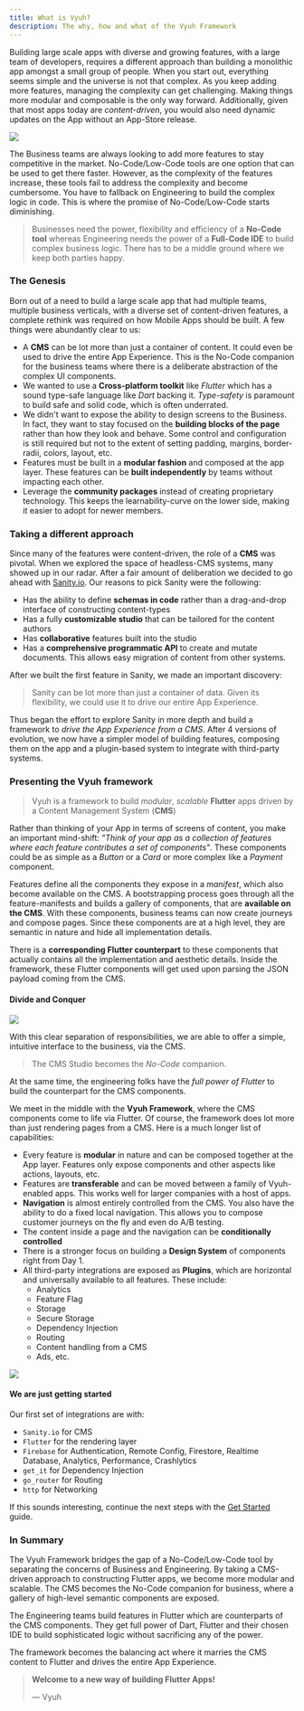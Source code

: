 ```yaml
---
title: What is Vyuh?
description: The why, how and what of the Vyuh Framework
---
```


Building large scale apps with diverse and growing features, with a large team
of developers, requires a different approach than building a monolithic app
amongst a small group of people. When you start out, everything seems simple and
the universe is not that complex. As you keep adding more features, managing the
complexity can get challenging. Making things more modular and composable is the
only way forward. Additionally, given that most apps today are _content-driven_,
you would also need dynamic updates on the App without an App-Store release.

![](images/business-engineering.png)

The Business teams are always looking to add more features to stay competitive
in the market. No-Code/Low-Code tools are one option that can be used to get
there faster. However, as the complexity of the features increase, these tools
fail to address the complexity and become cumbersome. You have to fallback on
Engineering to build the complex logic in code. This is where the promise of
No-Code/Low-Code starts diminishing.

> Businesses need the power, flexibility and efficiency of a **No-Code tool**
> whereas Engineering needs the power of a **Full-Code IDE** to build complex
> business logic. There has to be a middle ground where we keep both parties
> happy.

### The Genesis

Born out of a need to build a large scale app that had multiple teams, multiple
business verticals, with a diverse set of content-driven features, a complete
rethink was required on how Mobile Apps should be built. A few things were
abundantly clear to us:

- A **CMS** can be lot more than just a container of content. It could even be
  used to drive the entire App Experience. This is the No-Code companion for the
  business teams where there is a deliberate abstraction of the complex UI
  components.
- We wanted to use a **Cross-platform toolkit** like _Flutter_ which has a sound
  type-safe language like _Dart_ backing it. _Type-safety_ is paramount to build
  safe and solid code, which is often underrated.
- We didn't want to expose the ability to design screens to the Business. In
  fact, they want to stay focused on the **building blocks of the page** rather
  than how they look and behave. Some control and configuration is still
  required but not to the extent of setting padding, margins, border-radii,
  colors, layout, etc.
- Features must be built in a **modular fashion** and composed at the app layer.
  These features can be **built independently** by teams without impacting each
  other.
- Leverage the **community packages** instead of creating proprietary
  technology. This keeps the learnability-curve on the lower side, making it
  easier to adopt for newer members.

### Taking a different approach

Since many of the features were content-driven, the role of a **CMS** was
pivotal. When we explored the space of headless-CMS systems, many showed up in
our radar. After a fair amount of deliberation we decided to go ahead with
[Sanity.io](https://sanity.io). Our reasons to pick Sanity were the following:

- Has the ability to define **schemas in code** rather than a drag-and-drop
  interface of constructing content-types
- Has a fully **customizable studio** that can be tailored for the content
  authors
- Has **collaborative** features built into the studio
- Has a **comprehensive programmatic API** to create and mutate documents. This
  allows easy migration of content from other systems.

After we built the first feature in Sanity, we made an important discovery:

> Sanity can be lot more than just a container of data. Given its flexibility,
> we could use it to drive our entire App Experience.

Thus began the effort to explore Sanity in more depth and build a framework to
_drive the App Experience from a CMS_. After 4 versions of evolution, we now
have a simpler model of building features, composing them on the app and a
plugin-based system to integrate with third-party systems.

### Presenting the Vyuh framework

> Vyuh is a framework to build _modular_, _scalable_ **Flutter** apps driven by
> a Content Management System (**CMS**)

Rather than thinking of your App in terms of screens of content, you make an
important mind-shift: _"Think of your app as a collection of features where each
feature contributes a set of components"_. These components could be as simple
as a _Button_ or a _Card_ or more complex like a _Payment_ component.

Features define all the components they expose in a _manifest_, which also
become available on the CMS. A bootstrapping process goes through all the
feature-manifests and builds a gallery of components, that are **available on
the CMS**. With these components, business teams can now create journeys and
compose pages. Since these components are at a high level, they are semantic in
nature and hide all implementation details.

There is a **corresponding Flutter counterpart** to these components that
actually contains all the implementation and aesthetic details. Inside the
framework, these Flutter components will get used upon parsing the JSON payload
coming from the CMS.

#### Divide and Conquer

![](images/framework-flow.png)

With this clear separation of responsibilities, we are able to offer a simple,
intuitive interface to the business, via the CMS.

> The CMS Studio becomes the _No-Code_ companion.

At the same time, the engineering folks have the _full power of Flutter_ to
build the counterpart for the CMS components.

We meet in the middle with the **Vyuh Framework**, where the CMS components come
to life via Flutter. Of course, the framework does lot more than just rendering
pages from a CMS. Here is a much longer list of capabilities:

- Every feature is **modular** in nature and can be composed together at the App
  layer. Features only expose components and other aspects like actions,
  layouts, etc.
- Features are **transferable** and can be moved between a family of
  Vyuh-enabled apps. This works well for larger companies with a host of apps.
- **Navigation** is almost entirely controlled from the CMS. You also have the
  ability to do a fixed local navigation. This allows you to compose customer
  journeys on the fly and even do A/B testing.
- The content inside a page and the navigation can be **conditionally
  controlled**
- There is a stronger focus on building a **Design System** of components right
  from Day 1.
- All third-party integrations are exposed as **Plugins**, which are horizontal
  and universally available to all features. These include:
  - Analytics
  - Feature Flag
  - Storage
  - Secure Storage
  - Dependency Injection
  - Routing
  - Content handling from a CMS
  - Ads, etc.

![](images/framework.png)

#### We are just getting started

Our first set of integrations are with:

- `Sanity.io` for CMS
- `Flutter` for the rendering layer
- `Firebase` for Authentication, Remote Config, Firestore, Realtime Database,
  Analytics, Performance, Crashlytics
- `get_it` for Dependency Injection
- `go_router` for Routing
- `http` for Networking

If this sounds interesting, continue the next steps with the
[Get Started](../../intro/get-started.md) guide.

### In Summary

The Vyuh Framework bridges the gap of a No-Code/Low-Code tool by separating the
concerns of Business and Engineering. By taking a CMS-driven approach to
constructing Flutter apps, we become more modular and scalable. The CMS becomes
the No-Code companion for business, where a gallery of high-level semantic
components are exposed.

The Engineering teams build features in Flutter which are counterparts of the
CMS components. They get full power of Dart, Flutter and their chosen IDE to
build sophisticated logic without sacrificing any of the power.

The framework becomes the balancing act where it marries the CMS content to
Flutter and drives the entire App Experience.

> **Welcome to a new way of building Flutter Apps!**
>
> — Vyuh
